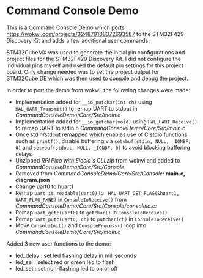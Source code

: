 # Command Console Demo

This is a Command Console Demo which ports https://wokwi.com/projects/324879108372693587 to the STM32F429 Discovery Kit and adds a few additional user commands.

STM32CubeMX was used to generate the initial pin configurations and project files for the STM32F429 Discovery Kit.  I did not configure the individual pins myself and used the default pin settings for this project board. Only change needed was to set the project output for STM32CubeIDE which was then used to compile and debug the project.

In order to port the demo from wokwi, the following changes were made:
- Implementation added for `__io_putchar(int ch)` using `HAL_UART_Transmit()` to remap UART to stdout in *CommandConsoleDemo/Core/Src/main.c*
- Implementation added for `__io_getchar(void)` using `HAL_UART_Receive()` to remap UART to stdin n *CommandConsoleDemo/Core/Src/main.c*
- Once stdin/stdout remapped which enables use of C stdio functions such as `printf()`, disable buffering via  `setvbuf(stdin, NULL, _IONBF, 0)` and `setvbuf(stdout, NULL, _IONBF, 0)` to avoid blocking buffering delays
- Unzipped *RPi Pico with Elecia's CLI.zip* from wokwi and added to *CommandConsoleDemo/Core/Src/Console*
- Removed from *CommandConsoleDemo/Core/Src/Console*: **main.c, diagram.json**
- Change uart0 to huart1
- Remap `uart_is_readable(uart0)` to `_HAL_UART_GET_FLAG(&huart1, UART_FLAG_RXNE)` in `ConsoleIoReceive()` from  *CommandConsoleDemo/Core/Src/Console/consoleio.c:* 
- Remap `uart_getc(uart0)` to `getchar()` in `ConsoleIoReceive()`
- Remap `uart_putc(uart0, ch)` to `putchar(ch)` in `ConsoleIoReceive()`
- Move `ConsoleInit()` and `ConsoleProcess()` loop into *CommandConsoleDemo/Core/Src/main.c*

Added 3 new user functions to the demo:
- led_delay : set led flashing delay in milliseconds
- led_sel : select red or green led to flash
- led_set : set non-flashing led to on or off